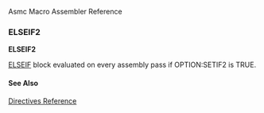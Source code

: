 Asmc Macro Assembler Reference

### ELSEIF2

**ELSEIF2**

[ELSEIF](elseif.md) block evaluated on every assembly pass if OPTION:SETIF2 is TRUE.

#### See Also

[Directives Reference](readme.md)